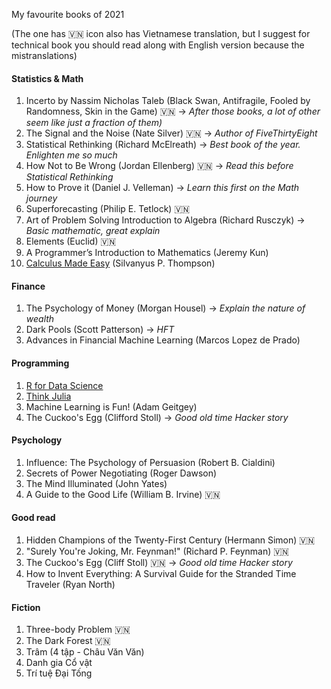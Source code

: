 My favourite books of 2021

(The one has :vietnam: icon also has Vietnamese translation, but I suggest for technical book you should read along with English version because the mistranslations)

#### Statistics & Math
1. Incerto by Nassim Nicholas Taleb (Black Swan, Antifragile, Fooled by Randomness, Skin in the Game) :vietnam: -> *After those books, a lot of other seem like just a fraction of them)*
2. The Signal and the Noise (Nate Silver) :vietnam: -> *Author of FiveThirtyEight*
3. Statistical Rethinking (Richard McElreath) -> *Best book of the year. Enlighten me so much*
4. How Not to Be Wrong (Jordan Ellenberg) :vietnam: -> *Read this before Statistical Rethinking*
5. How to Prove it (Daniel J. Velleman) -> *Learn this first on the Math journey*
6. Superforecasting (Philip E. Tetlock) :vietnam:
7. Art of Problem Solving Introduction to Algebra (Richard Rusczyk) -> *Basic mathematic, great explain*
8. Elements (Euclid) :vietnam:
9. A Programmer’s Introduction to Mathematics (Jeremy Kun)
10. [Calculus Made Easy](https://calculusmadeeasy.org/) (Silvanyus P. Thompson)

#### Finance
1. The Psychology of Money (Morgan Housel) -> *Explain the nature of wealth*
2. Dark Pools (Scott Patterson) -> *HFT*
3. Advances in Financial Machine Learning (Marcos Lopez de Prado)

#### Programming
1. [R for Data Science](https://r4ds.had.co.nz/)
2. [Think Julia](https://benlauwens.github.io/ThinkJulia.jl/latest/book.html)
3. Machine Learning is Fun! (Adam Geitgey)
4. The Cuckoo's Egg (Clifford Stoll) -> *Good old time Hacker story*

#### Psychology
1. Influence: The Psychology of Persuasion (Robert B. Cialdini)
2. Secrets of Power Negotiating (Roger Dawson)
3. The Mind Illuminated (John Yates)
4. A Guide to the Good Life (William B. Irvine) :vietnam:

#### Good read
1. Hidden Champions of the Twenty-First Century (Hermann Simon) :vietnam:
2. "Surely You're Joking, Mr. Feynman!" (Richard P. Feynman) :vietnam:
3. The Cuckoo's Egg (Cliff Stoll) :vietnam: -> *Good old time Hacker story*
4. How to Invent Everything: A Survival Guide for the Stranded Time Traveler (Ryan North)

#### Fiction
1. Three-body Problem :vietnam:
2. The Dark Forest :vietnam:
3. Trâm (4 tập - Châu Văn Văn)
4. Danh gia Cổ vật
5. Trí tuệ Đại Tống

